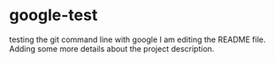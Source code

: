 # google-test
testing the git command line with google
I am editing the README file. Adding some more details about the project description.
